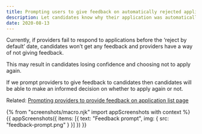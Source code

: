 ```yaml
---
title: Prompting users to give feedback on automatically rejected applications
description: Let candidates know why their application was automatically rejected so they don’t lose confidence unnecessarily
date: 2020-08-13
---
```


Currently, if providers fail to respond to applications before the ‘reject by default’ date, candidates won’t get any feedback and providers have a way of not giving feedback.

This may result in candidates losing confidence and choosing not to apply again.

If we prompt providers to give feedback to candidates then candidates will be able to make an informed decision on whether to apply again or not.

Related: [Prompting providers to provide feedback on application list page](/manage-teacher-training-applications/help-users-know-what-needs-doing-and-whats-changed/#application-list-ordered-by-priority)

{% from "screenshots/macro.njk" import appScreenshots with context %}
{{ appScreenshots({
  items: [{
    text: "Feedback prompt",
    img: {
      src: "feedback-prompt.png"
    }
  }]
}) }}

